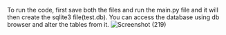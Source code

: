 To run the code, first save both the files and run the main.py file and it will then create the sqlite3 file(test.db).
You can access the database using db browser and alter the tables from it.
![Screenshot (219)](https://github.com/Aashay101/Expense-Tracker-Using-Python/assets/89734803/cd2de228-fb86-46c3-8704-fece3d08ee5e)
